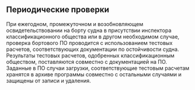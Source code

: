 ## Периодические проверки
При ежегодном, промежуточном и возобновляющем освидетельствовании на борту судна в присутствии инспектора классификационного общества или в другом необходимом случае, проверка бортового ПО проводится с использованием тестовых расчетов, соответствующих документации по остойчивости судна. Результаты тестовых расчетов, одобренных классификационным обществом, поставляются совместно с документацией на ПО. Заданные в ПО случаи загрузки, соответствующие тестовым расчетам хранятся в архиве программы совместно с остальными случаями и защищены от записи и удаления.